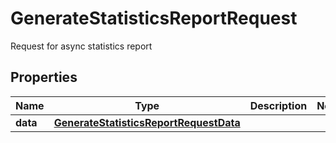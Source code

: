 

# GenerateStatisticsReportRequest

Request for async statistics report

## Properties

| Name | Type | Description | Notes |
|------------ | ------------- | ------------- | -------------|
|**data** | [**GenerateStatisticsReportRequestData**](GenerateStatisticsReportRequestData.md) |  |  |



